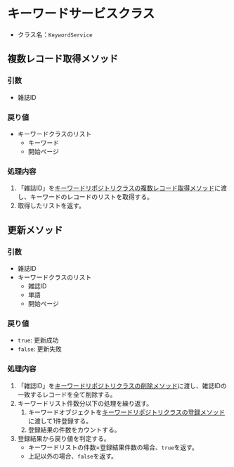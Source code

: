 # キーワードサービスクラス
- クラス名：`KeywordService`

## 複数レコード取得メソッド
### 引数
- 雑誌ID

### 戻り値
- キーワードクラスのリスト
    - キーワード
    - 開始ページ

### 処理内容
1. 「雑誌ID」を[キーワードリポジトリクラスの複数レコード取得メソッド](repository-keyword.md#複数レコード取得メソッド)に渡し、キーワードのレコードのリストを取得する。
1. 取得したリストを返す。

## 更新メソッド
### 引数
- 雑誌ID
- キーワードクラスのリスト
    - 雑誌ID
    - 単語
    - 開始ページ

### 戻り値
- `true`: 更新成功
- `false`: 更新失敗

### 処理内容
1. 「雑誌ID」を[キーワードリポジトリクラスの削除メソッド](repository-keyword.md#削除メソッド)に渡し、雑誌IDの一致するレコードを全て削除する。
1. キーワードリスト件数分以下の処理を繰り返す。
    1. キーワードオブジェクトを[キーワードリポジトリクラスの登録メソッド](repository-keyword.md#登録メソッド)に渡して1件登録する。
    1. 登録結果の件数をカウントする。
1. 登録結果から戻り値を判定する。
    - キーワードリストの件数=登録結果件数の場合、`true`を返す。
    - 上記以外の場合、`false`を返す。
